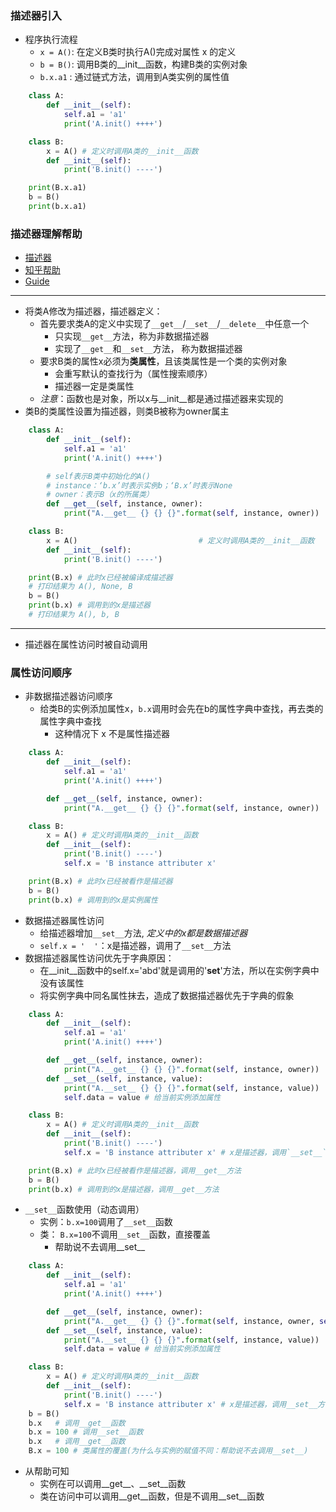 ### 描述器引入
- 程序执行流程
    - `x = A()`: 在定义B类时执行A()完成对属性 x 的定义
    - `b = B()`: 调用B类的__init__函数，构建B类的实例对象
    - `b.x.a1` : 通过链式方法，调用到A类实例的属性值
```Python
    class A:
        def __init__(self):
            self.a1 = 'a1'
            print('A.init() ++++')

    class B:
        x = A() # 定义时调用A类的__init__函数
        def __init__(self):
            print('B.init() ----')

    print(B.x.a1)
    b = B()
    print(b.x.a1)
```
### 描述器理解帮助
- [描述器](http://youchen.me/2017/02/04/Python-property%20access/)
- [知乎帮助](https://zhuanlan.zhihu.com/p/25566017)
- [Guide](http://pyzh.readthedocs.io/en/latest/Descriptor-HOW-TO-Guide.html)

***
- 将类A修改为描述器，描述器定义：
    - 首先要求类A的定义中实现了`__get__`/`__set__`/`__delete__`中任意一个
        - 只实现`__get__`方法，称为非数据描述器
        - 实现了`__get__`和`__set__`方法， 称为数据描述器
    - 要求B类的属性x必须为**类属性**，且该类属性是一个类的实例对象
        - 会重写默认的查找行为（属性搜索顺序）
        - 描述器一定是类属性
    - *注意*：函数也是对象，所以x与__init__都是通过描述器来实现的
- 类B的类属性设置为描述器，则类B被称为owner属主
```Python
    class A:
        def __init__(self):
            self.a1 = 'a1'
            print('A.init() ++++')

        # self表示B类中初始化的A()
        # instance：‘b.x’时表示实例b；‘B.x’时表示None
        # owner：表示B（x的所属类）
        def __get__(self, instance, owner):
            print("A.__get__ {} {} {}".format(self, instance, owner))

    class B:
        x = A()                           # 定义时调用A类的__init__函数
        def __init__(self):
            print('B.init() ----')

    print(B.x) # 此时x已经被编译成描述器
    # 打印结果为 A(), None, B
    b = B()
    print(b.x) # 调用到的x是描述器
    # 打印结果为 A(), b, B
```
***
- 描述器在属性访问时被自动调用
### 属性访问顺序
- 非数据描述器访问顺序
    - 给类B的实例添加属性x，`b.x`调用时会先在b的属性字典中查找，再去类的属性字典中查找
        - 这种情况下 x 不是属性描述器
```Python
    class A:
        def __init__(self):
            self.a1 = 'a1'
            print('A.init() ++++')

        def __get__(self, instance, owner):
            print("A.__get__ {} {} {}".format(self, instance, owner))

    class B:
        x = A() # 定义时调用A类的__init__函数
        def __init__(self):
            print('B.init() ----')
            self.x = 'B instance attributer x'

    print(B.x) # 此时x已经被看作是描述器
    b = B()
    print(b.x) # 调用到的x是实例属性
```
- 数据描述器属性访问
    - 给描述器增加`__set__`方法, *定义中的x都是数据描述器*
    - `self.x = '  '`：x是描述器，调用了`__set__`方法
- 数据描述器属性访问优先于字典原因：
    - 在__init__函数中的self.x='abd'就是调用的'__set__'方法，所以在实例字典中没有该属性
    - 将实例字典中同名属性抹去，造成了数据描述器优先于字典的假象
```Python
    class A:
        def __init__(self):
            self.a1 = 'a1'
            print('A.init() ++++')

        def __get__(self, instance, owner):
            print("A.__get__ {} {} {}".format(self, instance, owner))
        def __set__(self, instance, value):
            print("A.__set__ {} {} {}".format(self, instance, value))
            self.data = value # 给当前实例添加属性

    class B:
        x = A() # 定义时调用A类的__init__函数
        def __init__(self):
            print('B.init() ----')
            self.x = 'B instance attributer x' # x是描述器，调用`__set__`方法

    print(B.x) # 此时x已经被看作是描述器，调用__get__方法
    b = B()
    print(b.x) # 调用到的x是描述器，调用__get__方法
```
- `__set__`函数使用（动态调用）
    - 实例：`b.x=100`调用了`__set__`函数
    - 类：  `B.x=100`不调用`__set__`函数，直接覆盖
        - 帮助说不去调用__set__
```Python
    class A:
        def __init__(self):
            self.a1 = 'a1'
            print('A.init() ++++')

        def __get__(self, instance, owner):
            print("A.__get__ {} {} {}".format(self, instance, owner, self.data))
        def __set__(self, instance, value):
            print("A.__set__ {} {} {}".format(self, instance, value))
            self.data = value # 给当前实例添加属性

    class B:
        x = A() # 定义时调用A类的__init__函数
        def __init__(self):
            print('B.init() ----')
            self.x = 'B instance attributer x' # x是描述器，调用__set__方法
    b = B()
    b.x   # 调用__get__函数
    b.x = 100 # 调用__set__函数
    b.x   # 调用__get__函数
    B.x = 100 # 类属性的覆盖(为什么与实例的赋值不同：帮助说不去调用__set__)
```
- 从帮助可知
    - 实例在可以调用__get__、__set__函数
    - 类在访问中可以调用__get__函数，但是不调用__set__函数